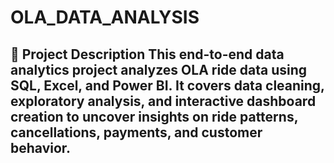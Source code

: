 # OLA_DATA_ANALYSIS
## 📝 Project Description  This end-to-end data analytics project analyzes OLA ride data using SQL, Excel, and Power BI. It covers data cleaning, exploratory analysis, and interactive dashboard creation to uncover insights on ride patterns, cancellations, payments, and customer behavior.
